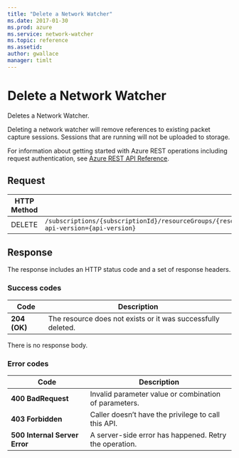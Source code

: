 ```yaml
---
title: "Delete a Network Watcher"
ms.date: 2017-01-30
ms.prod: azure
ms.service: network-watcher
ms.topic: reference
ms.assetid: 
author: gwallace
manager: timlt
---
```


# Delete a Network Watcher

Deletes a Network Watcher. 

Deleting a network watcher will remove references to existing packet capture sessions. Sessions that are running will not be uploaded to storage. 

For information about getting started with Azure REST operations including request authentication, see [Azure REST API Reference](../../index.md).

## Request

| HTTP Method | URI|  
| ----------- |----|  
| DELETE | `/subscriptions/{subscriptionId}/resourceGroups/{resourceGroupName}/providers/Microsoft.Network/networkWatchers/{networkWatcherName}?api-version={api-version}` |
 
## Response  

The response includes an HTTP status code and a set of response headers.

### Success codes

| Code | Description |
| ---- | ----------- |
| **204 (OK)** | The resource does not exists or it was successfully deleted. | 

There is no response body.

### Error codes

| Code | Description |
| ---- | ----------- |
| **400 BadRequest** | Invalid parameter value or combination of parameters. | 
| **403 Forbidden** | Caller doesn’t have the privilege to call this API. |
| **500 Internal Server Error** |  A server-side error has happened. Retry the operation. |     




 
